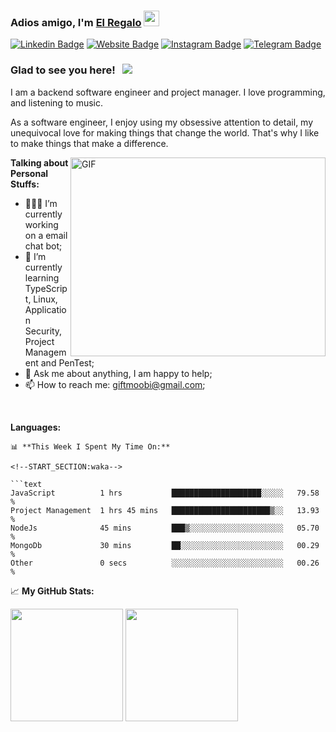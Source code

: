 ### Adios amigo, I'm <a href="https://moobikabelo.xyz" target="_blank">El Regalo</a> <img src="https://media.giphy.com/media/hvRJCLFzcasrR4ia7z/giphy.gif" width="25px">

[![Linkedin Badge](https://img.shields.io/badge/-LinkedIn-0e76a8?style=flat-square&logo=Linkedin&logoColor=white)](https://linkedin.com/in/moobi-kabelo)
[![Website Badge](https://img.shields.io/badge/Website-3b5998?style=flat-square&logo=google-chrome&logoColor=white)](https://moobikabelo.xyz)
[![Instagram Badge](https://img.shields.io/badge/-Instagram-e4405f?style=flat-square&logo=Instagram&logoColor=white)](https://instagram.com/elregalo/)
[![Telegram Badge](https://img.shields.io/badge/-Telegram-0088cc?style=flat-square&logo=Telegram&logoColor=white)](https://t.me/elregalo)

### Glad to see you here! &nbsp; ![](https://visitor-badge.glitch.me/badge?page_id=Moobi-Kabelo.Moobi-Kabelo)

I am a backend software engineer and project manager. I love programming, and listening to music.

As a software engineer, I enjoy using my obsessive attention to detail, my unequivocal love for making things that change the world. That's why I like to make things that make a difference.

<img align="right" alt="GIF" src="https://github.com/Moobi-Kabelo/Moobi-Kabelo/blob/master/coding.gif?raw=true" width="408" height="318" />

**Talking about Personal Stuffs:**

- 👨🏻‍💻 I’m currently working on a email chat bot;
- 🚀 I’m currently learning TypeScript, Linux, Application Security, Project Management and PenTest;
- 💬 Ask me about anything, I am happy to help;
- 📫 How to reach me: giftmoobi@gmail.com;

</br>

**Languages:**

````
📊 **This Week I Spent My Time On:**

<!--START_SECTION:waka-->

```text
JavaScript          1 hrs           ████████████████████░░░░░   79.58 %
Project Management  1 hrs 45 mins   ██████████████████████▒░░   13.93 %
NodeJs              45 mins         ███▒░░░░░░░░░░░░░░░░░░░░░   05.70 %
MongoDb             30 mins         ██░░░░░░░░░░░░░░░░░░░░░░░   00.29 %
Other               0 secs          ░░░░░░░░░░░░░░░░░░░░░░░░░   00.26 %
````

📈 **My GitHub Stats:**

<p>
  <img height="180em" src="https://github-readme-stats.vercel.app/api?username=Moobi-Kabelo&show_icons=true&hide_border=true&&count_private=true&include_all_commits=true" />
  <img height="180em" src="https://github-readme-stats.vercel.app/api/top-langs/?username=Moobi-Kabelo&exclude_repo=KNN-Image-Classification&show_icons=true&hide_border=true&layout=compact&langs_count=8"/>
</p>
